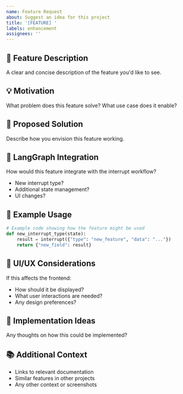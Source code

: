 ```yaml
---
name: Feature Request
about: Suggest an idea for this project
title: '[FEATURE] '
labels: enhancement
assignees: ''
---
```


## 🚀 Feature Description
A clear and concise description of the feature you'd like to see.

## 💡 Motivation
What problem does this feature solve? What use case does it enable?

## 🎯 Proposed Solution
Describe how you envision this feature working.

## 🔄 LangGraph Integration
How would this feature integrate with the interrupt workflow?
- New interrupt type?
- Additional state management?
- UI changes?

## 📝 Example Usage
```python
# Example code showing how the feature might be used
def new_interrupt_type(state):
    result = interrupt({"type": "new_feature", "data": "..."})
    return {"new_field": result}
```

## 🎨 UI/UX Considerations
If this affects the frontend:
- How should it be displayed?
- What user interactions are needed?
- Any design preferences?

## 🔧 Implementation Ideas
Any thoughts on how this could be implemented?

## 📚 Additional Context
- Links to relevant documentation
- Similar features in other projects
- Any other context or screenshots
